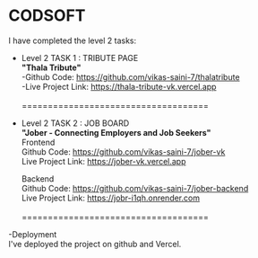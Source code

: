 # CODSOFT

I have completed the level 2 tasks:

- Level 2 TASK 1 : TRIBUTE PAGE
  <br>
  <b>"Thala Tribute"</b>
  <br>
  -Github Code: https://github.com/vikas-saini-7/thalatribute
  <br>
  -Live Project Link: https://thala-tribute-vk.vercel.app
  <br><br>
====================================

- Level 2 TASK 2 : JOB BOARD
  <br>
  <b>"Jober - Connecting Employers and Job Seekers"</b>
  <br>
  Frontend
    <br>
    Github Code: https://github.com/vikas-saini-7/jober-vk
    <br>
    Live Project Link: https://jober-vk.vercel.app

  Backend
    <br>
    Github Code: https://github.com/vikas-saini-7/jober-backend
    <br>
    Live Project Link: https://jobr-i1qh.onrender.com
    <br><br>
====================================

-Deployment
<br>
I've deployed the project on github and Vercel.
